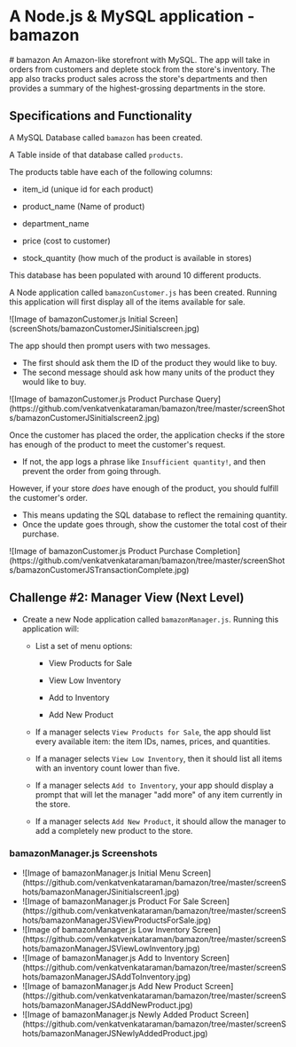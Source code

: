 <h1>
A Node.js & MySQL application - bamazon
</h1>
# bamazon
An Amazon-like storefront with MySQL. The app will take in orders from customers and deplete stock from the store's inventory. The app also tracks product sales across the store's departments and then provides a summary of the highest-grossing departments in the store.
<h2>
Specifications and Functionality
</h2>
<p>A MySQL Database called <code>bamazon</code> has been created.</p>
<p>A Table inside of that database called <code>products</code>.</p>
<p>The products table have each of the following columns:</p>
<ul>
<li>
<p>item_id (unique id for each product)</p>
</li>
<li>
<p>product_name (Name of product)</p>
</li>
<li>
<p>department_name</p>
</li>
<li>
<p>price (cost to customer)</p>
</li>
<li>
<p>stock_quantity (how much of the product is available in stores)</p>
</li>
</ul>
<p>This database has been populated with around 10 different products.</p>
<p>A Node application called <code>bamazonCustomer.js</code> has been created. Running this application will first display all of the items available for sale. </p>
![Image of bamazonCustomer.js Initial Screen](screenShots/bamazonCustomerJSinitialscreen.jpg)
<p>The app should then prompt users with two messages.</p>
<ul>
<li>The first should ask them the ID of the product they would like to buy.</li>
<li>The second message should ask how many units of the product they would like to buy.</li>
</ul>
![Image of bamazonCustomer.js Product Purchase Query](https://github.com/venkatvenkataraman/bamazon/tree/master/screenShots/bamazonCustomerJSinitialscreen2.jpg)
</li>
<p>Once the customer has placed the order, the application checks if the store has enough of the product to meet the customer's request.</p>
<ul>
<li>If not, the app logs a phrase like <code>Insufficient quantity!</code>, and then prevent the order from going through.</li>
</ul>
<p>However, if your store <em>does</em> have enough of the product, you should fulfill the customer's order.</p>
<ul>
<li>This means updating the SQL database to reflect the remaining quantity.</li>
<li>Once the update goes through, show the customer the total cost of their purchase.</li>
</ul>
![Image of bamazonCustomer.js Product Purchase Completion](https://github.com/venkatvenkataraman/bamazon/tree/master/screenShots/bamazonCustomerJSTransactionComplete.jpg)

<h2>
Challenge #2: Manager View (Next Level)
</h2>
<ul>
<li>
<p>Create a new Node application called <code>bamazonManager.js</code>. Running this application will:</p>
<ul>
<li>
<p>List a set of menu options:</p>
<ul>
<li>
<p>View Products for Sale</p>
</li>
<li>
<p>View Low Inventory</p>
</li>
<li>
<p>Add to Inventory</p>
</li>
<li>
<p>Add New Product</p>
</li>
</ul>
</li>
<li>
<p>If a manager selects <code>View Products for Sale</code>, the app should list every available item: the item IDs, names, prices, and quantities.</p>
</li>
<li>
<p>If a manager selects <code>View Low Inventory</code>, then it should list all items with an inventory count lower than five.</p>
</li>
<li>
<p>If a manager selects <code>Add to Inventory</code>, your app should display a prompt that will let the manager "add more" of any item currently in the store.</p>
</li>
<li>
<p>If a manager selects <code>Add New Product</code>, it should allow the manager to add a completely new product to the store.</p>
</li>
</ul>
</li>
</ul>
<h3> bamazonManager.js Screenshots </h3>
<ul>
<li>
![Image of bamazonManager.js Initial Menu Screen](https://github.com/venkatvenkataraman/bamazon/tree/master/screenShots/bamazonManagerJSinitialscreen1.jpg)
  </li>
  <li>
![Image of bamazonManager.js Product For Sale Screen](https://github.com/venkatvenkataraman/bamazon/tree/master/screenShots/bamazonManagerJSViewProductsForSale.jpg)
  </li>
  <li>
![Image of bamazonManager.js Low Inventory Screen](https://github.com/venkatvenkataraman/bamazon/tree/master/screenShots/bamazonManagerJSViewLowInventory.jpg)
  </li>
  <li>
![Image of bamazonManager.js Add to Inventory Screen](https://github.com/venkatvenkataraman/bamazon/tree/master/screenShots/bamazonManagerJSAddToInventory.jpg)
  </li>
  <li>
![Image of bamazonManager.js Add New Product Screen](https://github.com/venkatvenkataraman/bamazon/tree/master/screenShots/bamazonManagerJSAddNewProduct.jpg)
  </li>
  <li>
![Image of bamazonManager.js Newly Added Product Screen](https://github.com/venkatvenkataraman/bamazon/tree/master/screenShots/bamazonManagerJSNewlyAddedProduct.jpg)
  </li>
  </ul>
